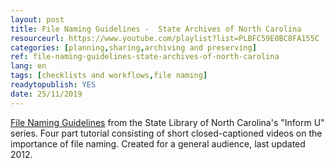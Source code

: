 ```yaml
---
layout: post 
title: File Naming Guidelines -  State Archives of North Carolina
resourceurl: https://www.youtube.com/playlist?list=PLBFC59E0BC8FA155C
categories: [planning,sharing,archiving and preserving]
ref: file-naming-guidelines-state-archives-of-north-carolina
lang: en
tags: [checklists and workflows,file naming]
readytopublish: YES
date: 25/11/2019
---
```

[File Naming Guidelines](https://www.youtube.com/playlist?list=PLBFC59E0BC8FA155C) from the State Library of North Carolina's "Inform U" series. Four part tutorial consisting of short closed-captioned videos on the importance of file naming. Created for a general audience, last updated 2012.